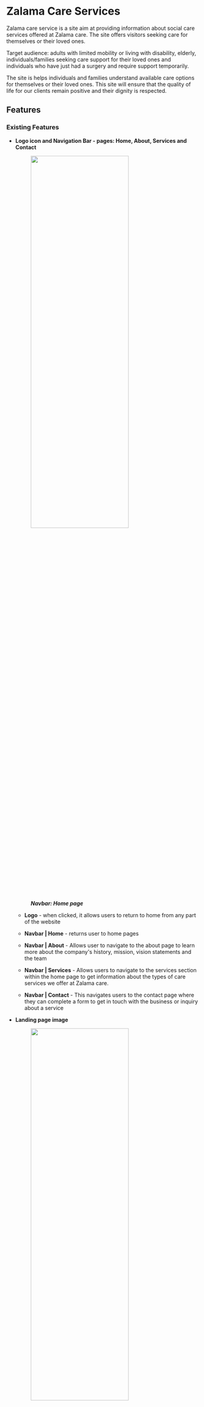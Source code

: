 # Zalama Care Services

Zalama care service is a site aim at providing information about social care services offered at Zalama care. The site offers visitors seeking care for themselves or their loved ones.

Target audience: adults with limited mobility or living with disability, elderly, individuals/families seeking care support for their loved ones and individuals who have just had a surgery and require support temporarily.

The site is helps individuals and families understand available care options for themselves or their loved ones. This site will ensure that the quality of life for our clients remain positive and their dignity is respected.

## Features 


### Existing Features
- **Logo icon and Navigation Bar - pages: Home, About, Services and Contact**
  <figure>
    <img src="docs/site-screenshots/navbar-view-large-screen.png" width="80%" height="50%">
    <figcaption><strong><em>Navbar: Home page</em></strong></figcaption>
  </figure>

  - **Logo** - when clicked, it allows users to return to home from any part of the website

  - **Navbar | Home** - returns user to home pages

  - **Navbar | About** - Allows user to navigate to the about page to learn more about the company's history, mission, vision statements and the team

  - **Navbar | Services** - Allows users to navigate to the services section within the home page to get information about the types of care services we offer at Zalama care.

  - **Navbar | Contact** - This navigates users to the contact page where they can complete a form to get in touch with the business or inquiry about a service

- **Landing page image**
  <figure>
    <img src="docs/site-screenshots/home-hero-large-screen.png" width="80%" height="50%">
    <figcaption><strong><em>landing page image: Home page</em></strong></figcaption>
  </figure>

  - **Image** - the landing home page features a high quality images of three people smiling. A woman in a wheel is representative of target audience with mobility needs.

  - **Welcome text** - the background image has a 'Welcome To Zalama Care' text; together with the image they create a warm welcoming and will grab the attention of the users. 

- **Introduction section** 
  <figure>
    <img src="docs/site-screenshots/home-intro-section-large-screen.png" width="80%" height="50%">
    <figcaption><strong><em>Introduction section: Home page</em></strong></figcaption>
  </figure>

  - **Introduction text** - This introductory text describes Zalama care's approach and belief in service practice. This is to give user confidence that our goal is to support and empower our service users.

  - **Introduction images** - Good quality images supporting the introductory text further enhances the users experience  

- **Our services section**
  <figure>
    <img src="docs/site-screenshots/home-services-section-large-screen.png" width="80%" height="50%">
    <figcaption><strong><em>Our services section: Home page</em></strong></figcaption>
  </figure>

  - **service types** - This section present the different types of care service Zalama Care offers. This will allow users to learn more and decide on a suitable for themselves or their loved ones. 
  -  A 'Read more' button under each service type can be used to expand the description text for users to view additional information about the service type. Once expanded, there is a 'Show less' button to collapse the additional text.
  - The icon displayed besides the 'Read more'/ 'Show less' icons is clickable and has the same functionality to expand and collapse additional text.
    <figure>
      <img src="docs/site-screenshots/home-services-section-expand-large-screen.png" width="50%" height="50%">
      <figcaption><strong><em>Our services section (expanded): Home page</em></strong></figcaption>
    </figure>

- **Why choose us section**
  <figure>
    <img src="docs/site-screenshots/home-our-values-section-large-screen.png" width="80%" height="50%">
    <figcaption><strong><em>Why choose us section: Home page</em></strong></figcaption>
  </figure>

  - **Our values** - The section allows the user to see and understand Zalama Care's values as a care service provider so the user can be confident about their expectations on our service.
  - Call-to-Action - There is a clear and visible prompt 'Enquire now' button to invite the user to contact us. Once clicked, the user will be directed to the contact page where there is a contact form. 

- **Getting started section**
  <figure>
    <img src="docs/site-screenshots/home-onboarding-section-large-screen.png" width="80%" height="50%">
    <figcaption><strong><em>Getting started section: Home page</em></strong></figcaption>
  </figure>

  **Onboarding steps** 
    - This section provides an easy guide to the onboarding steps for users interested in get care support from Zalama care. The users are able to have information on what to expect once they complete a contact form or reach out to us by any means. This information shows transparency and will enhance user's confidence in our care services. 
    - Call-to-Action - There is a clear and visible prompt 'Let's talk today!' button to invite the user to contact us. Once clicked, the user will be directed to the contact page where there is a contact form. 

- **Find us section**

  The footer is consistent section featured in all pages similar to the navbar. These are the sub-sections within the footer:

  - **Contact information** - This sub-section provides the user with essential contact information about the business. The phone, email and address icons will enlarge when hovered over to enhance user experience.
    <figure>
      <img src="docs/site-screenshots/footer-contact-info-large-screen.png" width="40%" height="40%">
      <figcaption><strong><em>Contact Info in footer: All pages</em></strong></figcaption>
    </figure>

    - Phone number - Full contact number with the relevant dial extension. For convenience, the phone icon besides the phone number is clickable and will take mobile users dial pad screen with the contact number inputted and ready to call. For laptop and desktop users, it will prompt client to make a call if they have a relevant application for making calls.

    - Email address - An info@zalamacare.com email address is shown for users who prefer to send an email. Similar to the phone icon, the 'envelope' icon besides the email address is also clickable and with prompt user to send and email with default emailing application on their device. 

    - Office address - The location of our offices is presented so users can see how close or far the offices are to their places of residence. This is also useful for users who prefer to visit our offices. The location icon is clickable and will launch a navigation app (e.g. Google Maps App) on mobile devices. For larger devices it will open a new tab in the browser with a location on Google maps.

    - Disability accessibility - A note is shown to users so they know that our business offices accommodate individuals with mobility needs. This will enhance comfort and confidence in users with mobility needs who may want to visit our offices. 

  - **Video clip with CTA** 
    <figure>
      <img src="docs/site-screenshots/footer-video-clip-large-screen.png" width="40%" height="40%">
      <figcaption><strong><em>Video in footer: All pages</em></strong></figcaption>
    </figure>

    - A good quality video with dimmed brightness and a 'Contact us' button offer a visually appealing user experience while prompting them to contact us. The video auto-plays in a loop but is always muted and there are no controls to interact with the video

  - **Business hours** 
    <figure>
      <img src="docs/site-screenshots/footer-business-hours-large-screen.png" width="40%" height="40%">
      <figcaption><strong><em>Business hours in footer: All pages</em></strong></figcaption>
    </figure>
    
    - The business hours section allows the user to be informed on the opening and closing times during weekdays, weekends and bank holidays. This information is useful for users to know when they can contact our offices. 

    - After hours notice - This information informs the users that they can still get in touch with our office even outside office hours through a dedicated Duty Officer line. This assures users that we are always reach at all times should they require assistance. The phone icon will enlarge when hovered over to enhance user experience and is clickable to initiate a call.  

  - **Images and video credits** 
    <figure>
      <img src="docs/site-screenshots/footer-credits-large-screen.png" width="60%" height="40%">
      <img src="docs/site-screenshots/footer-credits-modal-large-screen.png" width="40%" height="40%">
      <figcaption><strong><em>Images and video credits in footer: All pages</em></strong></figcaption>
    </figure>
    
    - Credits link - the 'Images and video credits' link allows user to see the source and attribution of images, video and icons used in this website. The link opens a modal with a list specifying images, image addresses and the authors were required. All links in the modal open in a new tab.

    - Educational purpose note - This is only presented for educational purpose to inform any user that may access this to understand that is not a real service company.

  - **Follow us section** 
    <figure>
      <img src="docs/site-screenshots/footer-social-media-large-screen.png" width="60%" height="40%">
      <figcaption><strong><em>Follow us in footer: All pages</em></strong></figcaption>
    </figure>

    - This section provides links to social media accounts for the business. NB: since this is a fictional business it has not accounts on those platforms. The links will open in a new tab and direct the user to the home page of each social platform. The icons enlarge when hovered to enhance user experience. 

- **About us: Our history** 
  <figure>
    <img src="docs/site-screenshots/about-history-large-screen.png" width="60%" height="40%">
    <figcaption><strong><em>Our history: About page</em></strong></figcaption>
  </figure>

  - This section provides users with information about the company's history which will add to its credibility and build trust with users. 

  - Family lunch image - A quality image with positive emotions will further enhance user experience visually. 

- **About us: Our Mission and Vision sections** 
  <figure>
    <img src="docs/site-screenshots/about-mission-vision-large-screen.png" width="60%" height="40%">
    <figcaption><strong><em>Our Mission and Vision: About page</em></strong></figcaption>
  </figure>

  - Mission and vision statements enhance user's confidence in the expected service and assures them that our goals are aligned their care needs.

  - Images - Good quality images showing happy people will enhance and excite a positive emotion in the user.  


- **About us: Our Team section** 
  <figure>
    <img src="docs/site-screenshots/about-our-team-large-screen.png" width="60%" height="40%">
    <figcaption><strong><em>Our Team: About page</em></strong></figcaption>
  </figure>

  - Our team - this section presents the office staff, each shown by their portrait, name, role and contact info. This will enhance confidence in user's expectations and improve user's experience reading their personal statements. 

  - contact info - Each team member has phone number and email address. This will make it more convenient for users to direct their emails to the relevant staff member or to call. Phone and email icons will enlarge when hovered over, and a clickable to initiate and email or call 

  - field staff count - Showing number of available field staff builds trust and confidence in our capability to provide services. 

- **Contact: Contact form** 
  <figure>
    <img src="docs/site-screenshots/contact-form-large-screen.png" width="60%" height="40%">
    <figcaption><strong><em>Contact: Contact form</em></strong></figcaption>
  </figure>

  - Form - this allows users to contact the business about any questions they may have about care services and or to initiate getting a package for Zalama Care. This is a valuable feature as it facilitates communication between the users and the business with ease. 

  - Form validation - all fields in the form are required. Users will not be able to submit the form with empty field or invalid inputs. 
  
  - Name and message field accept text as input, phone number can only numerical integers, email address must follow email address format including having the '@' symbol. The user is required to select the type of inquiry they have from the given options. 


- **Success: valid submission** 
  <figure>
    <img src="docs/site-screenshots/success-large-screen.png" width="60%" height="40%">
    <figcaption><strong><em>Success: valid form submission</em></strong></figcaption>
  </figure>

  - Successful submission confirmation will appear when the user submits a valid form. This confirmation is good user experience as it alerts the user the their form was submitted successfully. It also provides a message on the next step i.e. a team member will reach to them as soon as possible. This create a positive anticipation from the user wanting to communicate with us.

  - Return to homepage - There are no further actions once the form is successfully submitted, the user is shown a way back to the home page.

  - Urgent queries notice - This is useful for users who have submitted a form but require urgent assistance. The presented contact number is reachable for urgent queries even after office hours. 


13) Responsive design
- Website layout and outlook remains consistent on different screen sizes which improves user experience 


### Features Left to Implement
This subsection covers other feature that would add good value to the site but are reserved for future releases of the project site.
1) Testimonials image carousel
- This would display past and existing client's stories/testimonial about their experiences with Zalama care's level of service. This is to build trust and confidence in the brand/service for the business.
2) Sign-up form for newsletter 
- A form to allow users to subscribe for business news, updates and any events from the business 
3) Careers's page
- For recruitment purposes, this page will provide information about working at zalama care, how to apply and what vacancies are available. The page will feature an application form for interested job-seekers.

## Project planning
in this section, we provide all tasks related to project planning. 

User stories and business goals are defined in this section

### Key business goals

Primary goal: Increase sales of care service packages.

Other goals:
- Share information about social care options we offer
- Increase engagement from visitors through enquiries and social media
- Improve online presence with high quality and accessible website
- attract potential employees through careers's page

### User stories

- **Accessible and User-Friendly Navigation (must-have)**

  - Story: 
  As a visitor (general), I want a user-friendly website with a clear and intuitive navigation so I can find specific information about care services.

  - Acceptance Criteria:
  The website layout and navigation are intuitive making it easier for visitors to find important information on the site
  The website is fully responsive and accessible on various devices with different screen sizes
  All website content can be accessed by assistive technologies like screen-readers 

  - Tasks:
  Implement HTML/CSS code to ensure responsiveness on different screen sizes
  Use the appropriate aria attributes to ensure compatibility with assistive technologies (e.g. screen readers)
  Implement a user-friendly and intuitive layout with clear navigation for the website for ease of access to important information

- **Information on types of services offered (must-have)**

  - Story: 
  As a potential service user (or family/friend of), I need detailed descriptions of types of services offered so I can decide on a suitable service for me (or loved one).

  - Acceptance Criteria:
  There is a dedicated page with detailed information and description of different types of services offered
  There is a section in the home page with brief/summary information about different types of services offered and with links to the services page

  - Task:
  implement HTML to provide descriptions of services in the services page and in a section of the home page 
  Structure and style the content to include quality images
  Include a clear CTA button/link in under each service type in the services page 
  ensure responsivity across different screen sizes

- **Contact and address information (must-have)**

  - Story:
  As a family member seeking care support for my loved one, I need to find contact details so I can call or visit the office and enquire about some of the services.

  - Acceptance Criteria:
  Essential contact information is present in a clear and well-structured manner (phone, email, address and operating times) 

  - Task:
  Implement HTML section for the contact information (phone, email and address) and business hours
  Structure and style the content to ensure responsivity on screen sizes

- **Enquiry form (must-have)**

- Story:
  As potential service user, I want to enquire about my specific needs for care and ask to be contacted.

  - Acceptance Criteria:
  A page dedicated for enquiries with a user-friendly form to submit, the form confirms on submission
  Add floating CTA buttons so visitors can click to be re-directed to the contact us page 
  All form fields are validated where required and form is responsive 

  - Task:
  Implement an enquiry form in the contact us page 
  Ensure all essential fields in the form are validated before submission
  create a confirmation page to acknowledge submission

- **Company mission, vision, values and team (should-have)**

  - Story:
  As a family member/potential service user, I want to learn and understand the company's values and team expertise so I can feel confident about my expectations of care for my loved one 

  - Acceptance Criteria:
  An about page clearly presents the company's vision and mission statements in an easy to read manner
  organisation staff are displayed with their name, email and one-liner about why they're in social care 
  core values are briefly described in the 'why choose us' section of the home page with a link to 'about' page
  CTA to guide visitors to explore more about our service (links to services section) or contact us (links to contact us)

  - Task:
  Implement about-us page with the company's mission & vision statements presented in a friendly and informative format
  Add 'Our team' section in the about page, include an image, name, role, email and one line of positive comment about work
  present core values in the 'why chose us' section using icons and brief description of those values
  Include a small text with links/buttons to invite the visitors to explore 'services' sections or CTA for contact us

- **Onboarding steps (should-have)**

  - User story:
  As a prospective service user/family member, I want to see a brief outline of the different stages to go through in order to receive care services, so i can make an informed decision about requesting the service for myself/family member.

  - Acceptance criteria:
  A section that gives an outline of the 4 stages of new service user onboarding from initial enquiry
  Each step/stage is clearly presented in an easy to read format
  CTA is included to guide the client towards the inquiry form

  - Task:
  Add HTML and content for onboarding section
  Style and format the section with the use of appropriate icons/images
  Include a clear CTA for visitors to send an inquiry via the contact-us page 

- **Testimonials  with positive stories (could-have)**

  - Story:
  As a potential service user, I want to read testimonies from from current/past service users so I can be assured and confident about the quality of service offered.

  - Acceptance Criteria:
  A dedicated testimonial section features stories from current clients, shows name of client, type of service, year and one liner of feedback
  Visually appealing high-quality images have been used and visitors can navigate through multiple testimonies with ease.

  - Task:
  Create an auto sliding carousel of bootstrap cards with essential text (name, service type, year service received, comment) and quality images
  Style the section to ensure it is responsive 

- **Newsletter Sign-Up form (could-have)**

  - Story:
  As a family member of service user, I want to sign-up for newsletter so I can stay informed about tips and guides we can employ to support our loved one 

  - Acceptance Criteria:
  Newsletter sign-up form is available at the bottom of all pages
  Visitors get confirmation about their subscription after submitting the form

  - Tasks:
  Create a sign-up form for the newsletter, include fields (full name and email)
  Implement confirmation message once submission has been completed.

- **Careers page for recruitment (could-have)**

  - Story:
  As a job seeker, I want to find information about career/employment opportunities so I can submit an application online to be considered for future opportunities 

  - Acceptance Criteria:
  A careers page has been created with a responsive application form
  The page has content relevant for job seekers explaining benefits, job requirements and overview about working for the company
  Confirmation is sent when the user (job seeker) submits an application form

  - Task:
  create a careers page with an overview of benefits, general job requirements
  Add an application form with fields (name, contact, email, address, experience, submit CV)
  There should be confirmation to acknowledge submission of application form

### Wireframes
<figure>
  <img src="docs/wireframes/wireframe-home.png" width="50%" height="50%">
  <figcaption><strong><em>Wireframe: Home page</em></strong></figcaption>
</figure>
<figure>
  <img src="docs/wireframes/wireframe-about.png" width="50%" height="50%">
  <figcaption><strong><em>Wireframe: About page</em></strong></figcaption>
</figure>
<figure>
  <img src="docs/wireframes/wireframe-contact.png" width="50%" height="50%">
  <figcaption><strong><em>Wireframe: Contact Us page</em></strong></figcaption>
</figure>
<figure>
  <img src="docs/wireframes/wireframe-careers.png" width="50%" height="50%">
  <figcaption><strong><em>Wireframe: Careers page</em></strong></figcaption>
</figure>

### Color Pallet
We used the color pallet generator from
(https://coolors.co/)


## Testing 

### Feature Testing
For each interactive feature, a testing was conducted and the results are outlined below in a table

| Feature                 | Testing                         | Outcome                             |
| --------                | -------                         |-------                              |
| Logo Icon               | Click on the logo               | User is brought to the home page    |
| Navbar \| Home          | Click on "HOME" in Navbar       | User is brought to the home page    |
| Navbar \| About         | Click on "ABOUT" in Navbar      | User is directed to the about page  |
| Navbar \| Services      | Click on "SERVICES" in Navbar   | User is directed to the home page  and scrolled down to the services section |
| Navbar \| Contact       | Click on "CONTACT" in Navbar    | User is directed to the contact page  |
| 'Read more' button  (when collapsed)    | Click on "Read more" button in the services section of for all the service types   | Service type section expand and additional information is shown. 'Show less' button appears in place of 'Read more' |
| 'Show less' button (when expanded)     | Click on "Show less" button in the services section of for all the service types   | Service type section collapse and additional information is hidden. 'Read more' button re-appears in place of 'Show less' |
| Service type icon (besides 'Read more' / 'Show less')     | Click on the service icon in the services section of for all the service types   | Service type section collapse and additional information is hidden. 'Read more' button re-appears in place of 'Show less' |

### Browser Compatibility

### Responsive Testing 

### Code validation

### Bugs

### Lighthouse Testing

### Accessibility Testing


## Deployment

This section should describe the process you went through to deploy the project to a hosting platform (e.g. GitHub) 

- The site was deployed to GitHub pages. The steps to deploy are as follows: 
  - In the GitHub repository, navigate to the Settings tab 
  - From the source section drop-down menu, select the Master Branch
  - Once the master branch has been selected, the page will be automatically refreshed with a detailed ribbon display to indicate the successful deployment. 

The live link can be found here - https://tumelo-maja.github.io/zalama-care/index.html


## Credits 
Youtube tutorial on how to create a 'Read More' button with only CSS - (https://www.youtube.com/watch?v=b6_u8IVVLdo)

Services content:
Home care and ADLs (https://www.ncbi.nlm.nih.gov/books/NBK470404/)

Create click to call button - (https://www.youtube.com/watch?v=hk5v-dO57n4) 

Add video and overlay with texts/other elements (https://www.youtube.com/watch?v=ytnOT-gg5Lw)

Accessibility Icon via Font Awesome (https://accessibleicon.org/)

Codepen for coloring png icons using hex color code (https://codepen.io/sosuke/pen/Pjoqqp)

Learn CSS ::before and ::after in 4 minutes - used for nav hover/ footer underline (https://www.youtube.com/watch?v=dIUOWdwwZBw)

JavaScript to collapse Bootstrap mobile navbar when navigating to in-page links

Spell checker extension for grammar fixes in the readme (https://marketplace.visualstudio.com/items?itemName=streetsidesoftware.code-spell-checker)

This website was used to create the MD tables:
https://www.codecademy.com/resources/docs/markdown/tables
